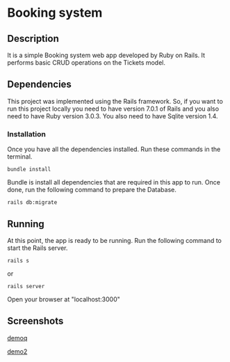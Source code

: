 #  Booking system

## Description
It is a simple Booking system web app developed by Ruby on Rails. It performs basic CRUD operations on the Tickets model.

## Dependencies
This project was implemented using the Rails framework. So, if you want to run this project locally you need to have version 7.0.1 of Rails and you also need to have Ruby version 3.0.3. You also need to have Sqlite version 1.4.

### Installation
Once you have all the dependencies installed. Run these commands in the terminal.
```
bundle install
```
Bundle is install all dependencies that are required in this app to run.
Once done, run the following command to prepare the Database.
```
rails db:migrate
```
## Running
At this point, the app is ready to be running. Run the following command to start the Rails server.

```
rails s 
```
or 
```
rails server
```
Open your browser at "localhost:3000"

## Screenshots
[demoq](https://user-images.githubusercontent.com/97512710/150773289-f72f991f-5d50-4ac9-9a3e-a5fd5f6187b0.png)

[demo2](https://user-images.githubusercontent.com/97512710/150773374-e80c495b-d66e-4512-abdf-e31de9eccb73.png)

